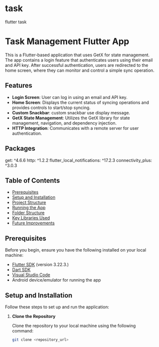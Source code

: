 # task

flutter task

# Task Management Flutter App

This is a Flutter-based application that uses GetX for state management. The app contains a login feature that authenticates users using their email and API key. After successful authentication, users are redirected to the home screen, where they can monitor and control a simple sync operation.

## Features

- **Login Screen**: User can log in using an email and API key.
- **Home Screen**: Displays the current status of syncing operations and provides controls to start/stop syncing.
- **Custom Snackbar**: custom snackbar use display message.
- **GetX State Management**: Utilizes the GetX library for state management, navigation, and dependency injection.
- **HTTP Integration**: Communicates with a remote server for user authentication.

## Packages

get: ^4.6.6
http: ^1.2.2
flutter_local_notifications: ^17.2.3
connectivity_plus: ^3.0.3

## Table of Contents

- [Prerequisites](#prerequisites)
- [Setup and Installation](#setup-and-installation)
- [Project Structure](#project-structure)
- [Running the App](#running-the-app)
- [Folder Structure](#folder-structure)
- [Key Libraries Used](#key-libraries-used)
- [Future Improvements](#future-improvements)

## Prerequisites

Before you begin, ensure you have the following installed on your local machine:

- [Flutter SDK](https://flutter.dev/docs/get-started/install) (version 3.22.3.)
- [Dart SDK](https://dart.dev/get-dart)
- [Visual Studio Code](https://code.visualstudio.com/)
- Android device/emulator for running the app

## Setup and Installation

Follow these steps to set up and run the application:

1. **Clone the Repository**

   Clone the repository to your local machine using the following command:

   ```bash
   git clone <repository_url>
   ```
